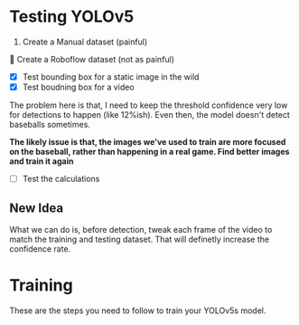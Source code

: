 # Testing YOLOv5

1. Create a Manual dataset (painful)

🚀 Create a Roboflow dataset (not as painful) 

- [x] Test bounding box for a static image in the wild 
- [x] Test boudning box for a video

The problem here is that, I need to keep the threshold confidence very low for detections to happen (like 12%ish). Even then, the model doesn't detect baseballs sometimes.

**The likely issue is that, the images we've used to train are more focused on the baseball, rather than happening in a real game. Find better images and train it again**

- [ ] Test the calculations

## New Idea

What we can do is, before detection, tweak each frame of the video to match the training and testing dataset. That will definetly increase the confidence rate.

# Training

These are the steps you need to follow to train your YOLOv5s model.

